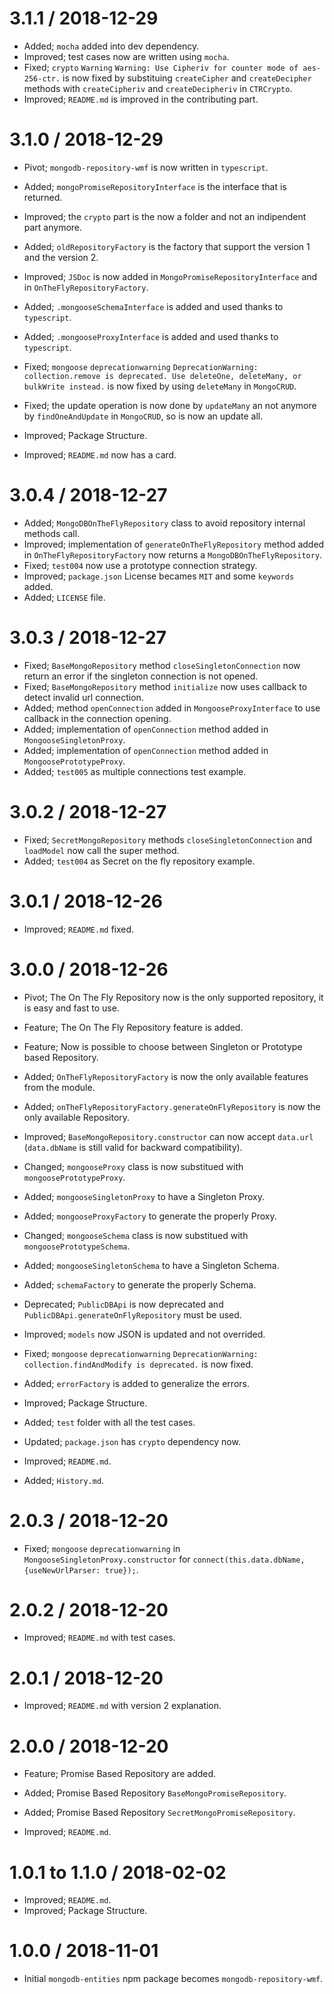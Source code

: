 3.1.1 / 2018-12-29
===================

* Added; `mocha` added into dev dependency.
* Improved;  test cases now are written using `mocha`.
* Fixed; `crypto` `Warning` `Warning: Use Cipheriv for counter mode of aes-256-ctr.` is now fixed by substituing `createCipher` and `createDecipher` methods with `createCipheriv` and `createDecipheriv` in `CTRCrypto`.
* Improved; `README.md` is improved in the contributing part.

3.1.0 / 2018-12-29
===================

* Pivot; `mongodb-repository-wmf` is now written in `typescript`.

* Added; `mongoPromiseRepositoryInterface` is the interface that is returned.
* Improved; the `crypto` part is the now a folder and not an indipendent part anymore.
* Added; `oldRepositoryFactory` is the factory that support the version 1 and the version 2.
* Improved; `JSDoc` is now added in `MongoPromiseRepositoryInterface` and in `OnTheFlyRepositoryFactory`.
* Added; `.mongooseSchemaInterface` is added and used thanks to `typescript`.
* Added; `.mongooseProxyInterface` is added and used thanks to `typescript`.
* Fixed; `mongoose` `deprecationwarning` `DeprecationWarning: collection.remove is deprecated. Use deleteOne, deleteMany, or bulkWrite instead.` is now fixed by using  `deleteMany` in `MongoCRUD`.
* Fixed; the update operation is now done by `updateMany` an not anymore by `findOneAndUpdate` in `MongoCRUD`, so is now an update all.
* Improved; Package Structure.
* Improved; `README.md` now has a card.

3.0.4 / 2018-12-27
===================

* Added; `MongoDBOnTheFlyRepository` class to avoid repository internal methods call.
* Improved;  implementation of `generateOnTheFlyRepository` method added in `OnTheFlyRepositoryFactory` now returns a `MongoDBOnTheFlyRepository`.
* Fixed; `test004` now use a prototype connection strategy.
* Improved; `package.json` License becames `MIT` and some `keywords` added.
* Added; `LICENSE` file.

3.0.3 / 2018-12-27
===================

* Fixed; `BaseMongoRepository` method `closeSingletonConnection` now return an error if the singleton connection is not opened.
* Fixed; `BaseMongoRepository` method `initialize` now uses callback to detect invalid url connection.
* Added;  method `openConnection` added in `MongooseProxyInterface` to use callback in the connection opening.
* Added;  implementation of `openConnection` method added in `MongooseSingletonProxy`.
* Added;  implementation of `openConnection` method added in `MongoosePrototypeProxy`.
* Added; `test005` as multiple connections test example.

3.0.2 / 2018-12-27
===================

* Fixed; `SecretMongoRepository` methods `closeSingletonConnection` and `loadModel` now call the super method.
* Added; `test004` as Secret on the fly repository example.

3.0.1 / 2018-12-26
===================

  * Improved; `README.md` fixed.

3.0.0 / 2018-12-26
===================

  * Pivot; The On The Fly Repository now is the only supported repository, it is easy and fast to use.
  
  * Feature; The On The Fly Repository feature is added.
  * Feature; Now is possible to choose between Singleton or Prototype based Repository.

  * Added; `OnTheFlyRepositoryFactory` is now the only available features from the module.
  * Added; `onTheFlyRepositoryFactory.generateOnFlyRepository` is now the only available Repository.
  * Improved; `BaseMongoRepository.constructor` can now accept `data.url` (`data.dbName` is still valid for backward compatibility).
  * Changed; `mongooseProxy` class is now substitued with `mongoosePrototypeProxy`.
  * Added; `mongooseSingletonProxy` to have a Singleton Proxy.
  * Added; `mongooseProxyFactory` to generate the properly Proxy.
  * Changed; `mongooseSchema` class is now substitued with `mongoosePrototypeSchema`.
  * Added; `mongooseSingletonSchema` to have a Singleton Schema.
  * Added; `schemaFactory` to generate the properly Schema.
  * Deprecated; `PublicDBApi` is now deprecated and `PublicDBApi.generateOnFlyRepository` must be used.
  * Improved; `models` now JSON is updated and not overrided.
  * Fixed; `mongoose` `deprecationwarning` `DeprecationWarning: collection.findAndModify is deprecated.` is now fixed.
  * Added; `errorFactory` is added to generalize the errors.
  * Improved; Package Structure.
  * Added; `test` folder with all the test cases.
  * Updated; `package.json` has `crypto` dependency now.
  * Improved; `README.md`.
  * Added; `History.md`.

2.0.3 / 2018-12-20
===================

  * Fixed; `mongoose` `deprecationwarning` in `MongooseSingletonProxy.constructor` for `connect(this.data.dbName, {useNewUrlParser: true});`.

2.0.2 / 2018-12-20
===================

  * Improved; `README.md` with test cases.

2.0.1 / 2018-12-20
===================

  * Improved; `README.md` with version 2 explanation.

2.0.0 / 2018-12-20
===================

  * Feature; Promise Based Repository are added.

  * Added; Promise Based Repository `BaseMongoPromiseRepository`.
  * Added; Promise Based Repository `SecretMongoPromiseRepository`.
  * Improved; `README.md`.

1.0.1 to 1.1.0 / 2018-02-02
==================

  * Improved; `README.md`.
  * Improved; Package Structure.

1.0.0 / 2018-11-01
==================

  * Initial `mongodb-entities` npm package becomes `mongodb-repository-wmf`.